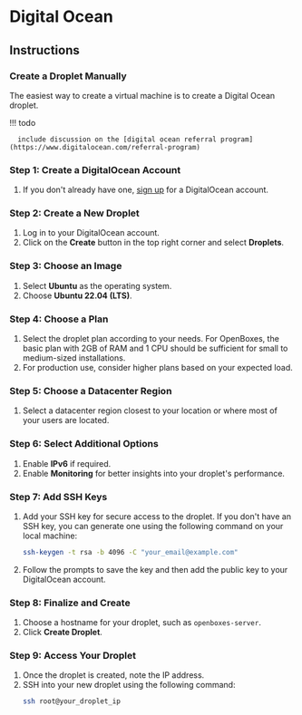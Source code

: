 # Digital Ocean 

[//]: # (## Referral)

[//]: # ([![DigitalOcean Referral Badge]&#40;https://web-platforms.sfo2.cdn.digitaloceanspaces.com/WWW/Badge%201.svg&#41;]&#40;https://www.digitalocean.com/?refcode=da4712a483b4&utm_campaign=Referral_Invite&utm_medium=Referral_Program&utm_source=badge&#41;)

## Instructions

### Create a Droplet Manually
The easiest way to create a virtual machine is to create a Digital Ocean droplet.



!!! todo

      include discussion on the [digital ocean referral program](https://www.digitalocean.com/referral-program)
      
   

### Step 1: Create a DigitalOcean Account
1. If you don't already have one, [sign up](https://cloud.digitalocean.com/login?refcode=da4712a483b4&utm_campaign=Referral_Invite&utm_medium=Referral_Program&utm_source=badge) for a DigitalOcean account.

### Step 2: Create a New Droplet
1. Log in to your DigitalOcean account.
2. Click on the **Create** button in the top right corner and select **Droplets**.

### Step 3: Choose an Image
1. Select **Ubuntu** as the operating system.
2. Choose **Ubuntu 22.04 (LTS)**.

### Step 4: Choose a Plan
1. Select the droplet plan according to your needs. For OpenBoxes, the basic plan with 2GB of RAM and 1 CPU should be sufficient for small to medium-sized installations.
2. For production use, consider higher plans based on your expected load.

### Step 5: Choose a Datacenter Region
1. Select a datacenter region closest to your location or where most of your users are located.

### Step 6: Select Additional Options
1. Enable **IPv6** if required.
2. Enable **Monitoring** for better insights into your droplet's performance.

### Step 7: Add SSH Keys
1. Add your SSH key for secure access to the droplet. If you don't have an SSH key, you can generate one using the following command on your local machine:
    ```bash
    ssh-keygen -t rsa -b 4096 -C "your_email@example.com"
    ```
2. Follow the prompts to save the key and then add the public key to your DigitalOcean account.

### Step 8: Finalize and Create
1. Choose a hostname for your droplet, such as `openboxes-server`.
2. Click **Create Droplet**.

### Step 9: Access Your Droplet
1. Once the droplet is created, note the IP address.
2. SSH into your new droplet using the following command:
    ```bash
    ssh root@your_droplet_ip
    ```
